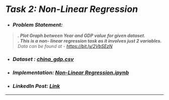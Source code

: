 # _Task 2: Non-Linear Regression_ 
* ### _Problem Statement:_
> **_. Plot Graph between Year and GDP value for given dataset._**  
> **_. This is a non- linear regression task as it involves just 2 variables._**  
>  _Data can be found at - https://bit.ly/2VbSEzN_
* ### _Dataset : [china_gdp.csv](china_gdp.csv)_
* ### _Implementation: [Non-Linear Regression.ipynb](Non-Linear%20Regression.ipynb)_
* ### _LinkedIn Post: [Link](https://www.linkedin.com/posts/sansuthi_techedu-tip2021-tipsep21-activity-6844305772139085824-mn0p)_
---
